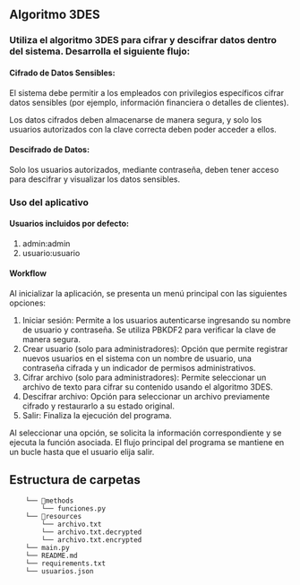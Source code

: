 ## Algoritmo 3DES

### Utiliza el algoritmo 3DES para cifrar y descifrar datos dentro del sistema. Desarrolla el  siguiente flujo: 

#### Cifrado de Datos Sensibles: 
El sistema debe permitir a los empleados con privilegios específicos cifrar datos 
sensibles (por ejemplo, información financiera o detalles de clientes). 

Los datos cifrados deben almacenarse de manera segura, y solo los usuarios 
autorizados con la clave correcta deben poder acceder a ellos. 

#### Descifrado de Datos: 
Solo los usuarios autorizados, mediante contraseña, deben tener acceso para descifrar 
y visualizar los datos sensibles. 

### Uso del aplicativo

#### Usuarios incluidos por defecto:

1) admin:admin
2) usuario:usuario

#### Workflow

Al inicializar la aplicación, se presenta un menú principal con las siguientes opciones:

1. Iniciar sesión: Permite a los usuarios autenticarse ingresando su nombre de usuario y contraseña. Se utiliza PBKDF2 para verificar la clave de manera segura.
2. Crear usuario (solo para administradores): Opción que permite registrar nuevos usuarios en el sistema con un nombre de usuario, una contraseña cifrada y un indicador de permisos administrativos.
3. Cifrar archivo (solo para administradores): Permite seleccionar un archivo de texto para cifrar su contenido usando el algoritmo 3DES.
4. Descifrar archivo: Opción para seleccionar un archivo previamente cifrado y restaurarlo a su estado original.
5. Salir: Finaliza la ejecución del programa.

Al seleccionar una opción, se solicita la información correspondiente y se ejecuta la función asociada. El flujo principal del programa se mantiene en un bucle hasta que el usuario elija salir.

## Estructura de carpetas
```
    └── 📁methods
        └── funciones.py
    └── 📁resources
        └── archivo.txt
        └── archivo.txt.decrypted
        └── archivo.txt.encrypted
    └── main.py
    └── README.md
    └── requirements.txt
    └── usuarios.json
```